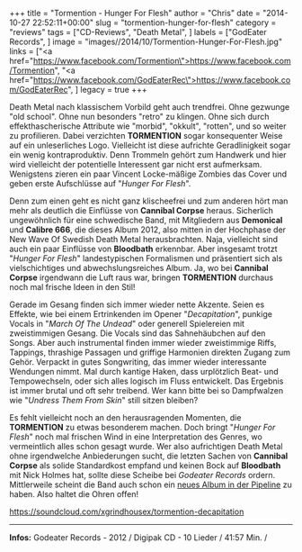 +++
title = "Tormention - Hunger For Flesh"
author = "Chris"
date = "2014-10-27 22:52:11+00:00"
slug = "tormention-hunger-for-flesh"
category = "reviews"
tags = ["CD-Reviews", "Death Metal", ]
labels = ["GodEater Records", ]
image = "images//2014/10/Tormention-Hunger-For-Flesh.jpg"
links = ["<a href=\"https://www.facebook.com/Tormention\">https://www.facebook.com/Tormention</a>", "<a href=\"https://www.facebook.com/GodEaterRec\">https://www.facebook.com/GodEaterRec</a>", ]
legacy = true
+++

Death Metal nach klassischem Vorbild geht auch trendfrei. Ohne gezwunge "old school". Ohne nun besonders "retro" zu klingen. Ohne sich durch effekthascherische Attribute wie "morbid", "okkult", "rotten", und so weiter zu profilieren. Dabei verzichten **TORMENTION** sogar konsequenter Weise auf ein unleserliches Logo. Vielleicht ist diese aufrichte Geradlinigkeit sogar ein wenig kontraproduktiv. Denn Trommeln gehört zum Handwerk und hier wird vielleicht der potentielle Interessent gar nicht erst aufmerksam. Wenigstens zieren ein paar Vincent Locke-mäßige Zombies das Cover und geben erste Aufschlüsse auf "_Hunger For Flesh_".

Denn zum einen geht es nicht ganz klischeefrei und zum anderen hört man mehr als deutlich die Einflüsse von **Cannibal Corpse** heraus. Sicherlich ungewöhnlich für eine schwedische Band, mit Mitgliedern aus **Demonical** und **Calibre 666**, die dieses Album 2012, also mitten in der Hochphase der New Wave Of Swedish Death Metal herausbrachten. Naja, vielleicht sind auch ein paar Einflüsse von **Bloodbath** erkennbar. Aber insgesamt trotzt "_Hunger For Flesh_" landestypischen Formalismen und präsentiert sich als vielschichtiges und abwechslungsreiches Album. Ja, wo bei **Cannibal Corpse** irgendwann die Luft raus war, bringen **TORMENTION** durchaus noch mal frische Ideen in den Stil!

Gerade im Gesang finden sich immer wieder nette Akzente. Seien es Effekte, wie bei einem Ertrinkenden im Opener "_Decapitation_", punkige Vocals in "_March Of The Undead_" oder generell Spielereien mit zweistimmigen Gesang. Die Vocals sind das Sahnehäubchen auf den Songs. Aber auch instrumental finden immer wieder zweistimmige Riffs, Tappings, thrashige Passagen und griffige Harmonien direkten Zugang zum Gehör. Verpackt in gutes Songwriting, das immer wieder interessante Wendungen nimmt. Mal durch kantige Haken, dass urplötzlich Beat- und Tempowechseln, oder sich alles logisch im Fluss entwickelt. Das Ergebnis ist immer brutal und oft sehr treibend. Wer kann bitte bei so Dampfwalzen wie "_Undress Them From Skin_" still sitzen bleiben?

Es fehlt vielleicht noch an den herausragenden Momenten, die **TORMENTION** zu etwas besonderem machen. Doch bringt "_Hunger For Flesh_" noch mal frischen Wind in eine Interpretation des Genres, wo vermeintlich alles schon gesagt wurde. Wer also aufrichtigen Death Metal ohne irgendwelche Anbiederungen sucht, die letzten Sachen von **Cannibal Corpse** als solide Standardkost empfand und keinen Bock auf **Bloodbath** mit Nick Holmes hat, sollte diese Scheibe bei _Godeater Records_ ordern. Mittlerweile scheint die Band auch schon ein <a href="https://www.facebook.com/Tormention/posts/830203533713085">neues Album in der Pipeline</a> zu haben. Also haltet die Ohren offen!

https://soundcloud.com/xgrindhousex/tormention-decapitation



---
**Infos:**
Godeater Records - 2012 / 
Digipak CD - 10 Lieder / 41:57 Min. / 
